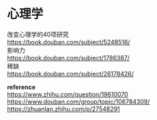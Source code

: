 
# 心理学
改变心理学的40项研究  
<https://book.douban.com/subject/5248516/>  
影响力  
<https://book.douban.com/subject/1786387/>  
稀缺  
<https://book.douban.com/subject/26178426/>  

**reference**  
<https://www.zhihu.com/question/19610070>  
<https://www.douban.com/group/topic/106784309/>  
<https://zhuanlan.zhihu.com/p/27548291>  
